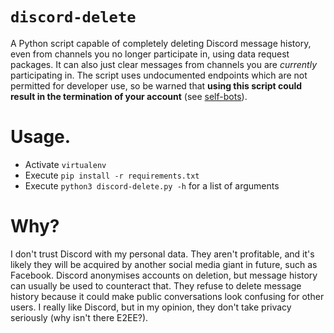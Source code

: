 # `discord-delete`
A Python script capable of completely deleting Discord message history, even from channels you no longer participate in, using data request packages. It can also just clear messages from channels you are *currently* participating in. The script uses undocumented endpoints which are not permitted for developer use, so be warned that **using this script could result in the termination of your account** (see [self-bots](https://support.discordapp.com/hc/en-us/articles/115002192352-Automated-user-accounts-self-bots-)).

# Usage.
* Activate `virtualenv`
* Execute `pip install -r requirements.txt`
* Execute `python3 discord-delete.py -h` for a list of arguments

# Why?
I don't trust Discord with my personal data. They aren't profitable, and it's likely they will be acquired by another social media giant in future, such as Facebook. Discord anonymises accounts on deletion, but message history can usually be used to counteract that. They refuse to delete message history because it could make public conversations look confusing for other users. I really like Discord, but in my opinion, they don't take privacy seriously (why isn't there E2EE?). 